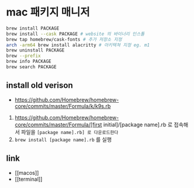 # mac 패키지 매니저

```sh
brew install PACKAGE
brew install --cask PACKAGE # website 의 바이너리 인스톨
brew tap homebrew/cask-fonts # 추가 저장소 지정
arch -arm64 brew install alacritty # 아키텍쳐 지정 eg. m1
brew uninstall PACKAGE
brew --prefix
brew info PACKAGE
brew search PACKAGE
```

## install old verison
+ https://github.com/Homebrew/homebrew-core/commits/master/Formula/k/k9s.rb
1. https://github.com/Homebrew/homebrew-core/commits/master/Formula/[first initial]/[package name].rb 로 접속해서 파일을 `[package name].rb] 로 다운로드한다`
2. `brew install [package name].rb` 를 실행 

## link
- [[macos]]
- [[terminal]]
